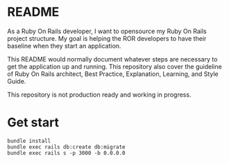# README

As a Ruby On Rails developer, I want to opensource my Ruby On Rails project structure. My goal is helping the ROR developers to have their baseline when they start an application. 

This README would normally document whatever steps are necessary to get the
application up and running. This repository also cover the guideline of Ruby On Rails architect, Best Practice, Explanation, Learning, and Style Guide. 

This repository is not production ready and working in progress.

# Get start
```
bundle install
bundle exec rails db:create db:migrate
bundle exec rails s -p 3000 -b 0.0.0.0
```